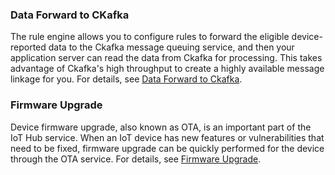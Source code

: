 [//]: # (chinagitpath:XXXXX)

### Data Forward to CKafka 
The rule engine allows you to configure rules to forward the eligible device-reported data to the Ckafka message queuing service, and then your application server can read the data from Ckafka for processing. This takes advantage of Ckafka's high throughput to create a highly available message linkage for you.
For details, see [Data Forward to Ckafka](https://cloud.tencent.com/document/product/634/14670).

### Firmware Upgrade
Device firmware upgrade, also known as OTA, is an important part of the IoT Hub service. When an IoT device has new features or vulnerabilities that need to be fixed, firmware upgrade can be quickly performed for the device through the OTA service.
For details, see [Firmware Upgrade](https://cloud.tencent.com/document/product/634/14673).
